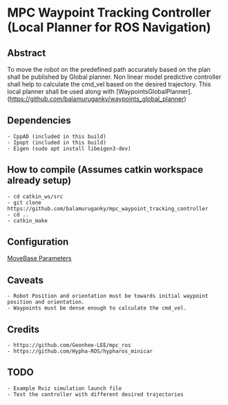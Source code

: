 # MPC Waypoint Tracking Controller (Local Planner for ROS Navigation)

## Abstract
To move the robot on the predefined path accurately based on the plan shall be published by Global planner. 
Non linear model predictive controller shall help to calculate the cmd_vel based on the desired trajectory.
This local planner shall be used along with [WaypointsGlobalPlanner].(https://github.com/balamuruganky/waypoints_global_planner)

## Dependencies
    - CppAD (included in this build)
    - Ipopt (included in this build)
    - Eigen (sudo apt install libeigen3-dev)

## How to compile (Assumes catkin workspace already setup)
    - cd catkin_ws/src
    - git clone https://github.com/balamuruganky/mpc_waypoint_tracking_controller
    - cd ..
    - catkin_make

## Configuration
[MoveBase Parameters](https://github.com/balamuruganky/mpc_waypoint_tracking_controller/tree/master/params/move_base)

## Caveats
    - Robot Position and orientation must be towards initial waypoint position and orientation.
    - Waypoints must be dense enough to calculate the cmd_vel.
    
## Credits
    - https://github.com/Geonhee-LEE/mpc_ros
    - https://github.com/Hypha-ROS/hypharos_minicar
    
## TODO
    - Example Rviz simulation launch file
    - Test the controller with different desired trajectories
